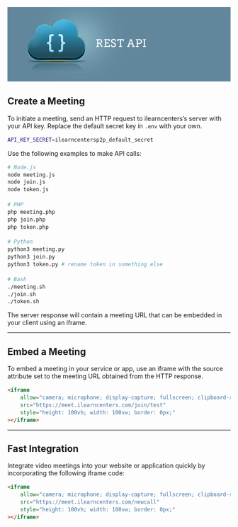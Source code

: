 ![restAPI](restAPI.png)

## Create a Meeting

To initiate a meeting, send an HTTP request to ilearncenters’s server with your API key. Replace the default secret key in `.env` with your own.

```bash
API_KEY_SECRET=ilearncentersp2p_default_secret
```

Use the following examples to make API calls:

```bash
# Node.js
node meeting.js
node join.js
node token.js

# PHP
php meeting.php
php join.php
php token.php

# Python
python3 meeting.py
python3 join.py
python3 token.py # rename token in something else

# Bash
./meeting.sh
./join.sh
./token.sh
```

The server response will contain a meeting URL that can be embedded in your client using an iframe.

---

## Embed a Meeting

To embed a meeting in your service or app, use an iframe with the source attribute set to the meeting URL obtained from the HTTP response.

```html
<iframe
    allow="camera; microphone; display-capture; fullscreen; clipboard-read; clipboard-write; web-share; autoplay"
    src="https://meet.ilearncenters.com/join/test"
    style="height: 100vh; width: 100vw; border: 0px;"
></iframe>
```

---

## Fast Integration

Integrate video meetings into your website or application quickly by incorporating the following iframe code:

```html
<iframe
    allow="camera; microphone; display-capture; fullscreen; clipboard-read; clipboard-write; web-share; autoplay"
    src="https://meet.ilearncenters.com/newcall"
    style="height: 100vh; width: 100vw; border: 0px;"
></iframe>
```
